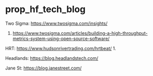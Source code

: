 # prop_hf_tech_blog
Two Sigma: https://www.twosigma.com/insights/
1. https://www.twosigma.com/articles/building-a-high-throughput-metrics-system-using-open-source-software/


HRT: https://www.hudsonrivertrading.com/hrtbeat/
1.

Headlands: https://blog.headlandstech.com/

Jane St: https://blog.janestreet.com/
